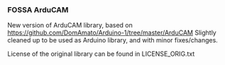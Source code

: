 ### FOSSA ArduCAM
New version of ArduCAM library, based on https://github.com/DomAmato/Arduino-1/tree/master/ArduCAM Slightly cleaned up to be used as Arduino library, and with minor fixes/changes.

License of the original library can be found in LICENSE_ORIG.txt
